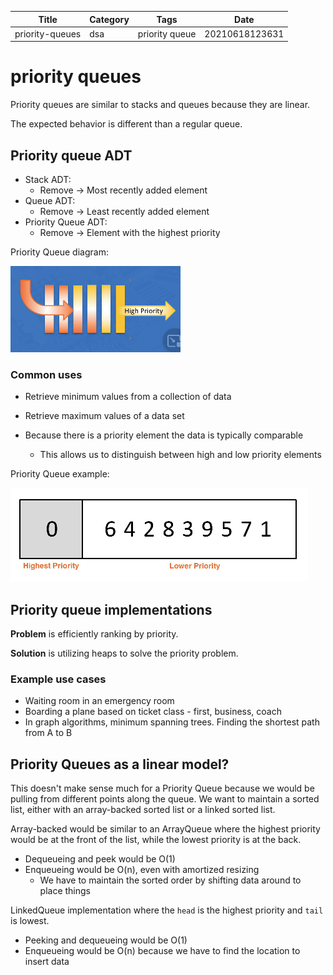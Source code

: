 |  Title | Category  | Tags  | Date |
| ------------ | ------------ | ------------ | ----|
| priority-queues | dsa  | priority queue  | 20210618123631 |

# priority queues
Priority queues are similar to stacks and queues because they are linear.

The expected behavior is different than a regular queue.

## Priority queue ADT
* Stack ADT:
    * Remove -> Most recently added element
* Queue ADT:
    * Remove -> Least recently added element
* Priority Queue ADT:
    * Remove -> Element with the highest priority


Priority Queue diagram:


![Priority queue diagram](./20210618123821-img-1.png)

### Common uses
* Retrieve minimum values from a collection of data
* Retrieve maximum values of a data set

* Because there is a priority element the data is typically comparable
    * This allows us to distinguish between high and low priority elements

Priority Queue example:


![priority queue example](./20210618124109-img-2.png)

## Priority queue implementations
**Problem** is efficiently ranking by priority.

**Solution** is utilizing heaps to solve the priority problem.

### Example use cases
* Waiting room in an emergency room
* Boarding a plane based on ticket class - first, business, coach
* In graph algorithms, minimum spanning trees. Finding the shortest path from A to B

## Priority Queues as a linear model?
This doesn't make sense much for a Priority Queue because we would be pulling from different
points along the queue. We want to maintain a sorted list, either with an array-backed sorted
list or a linked sorted list.

Array-backed would be similar to an ArrayQueue where the highest priority would
be at the front of the list, while the lowest priority is at the back.
* Dequeueing and peek would be O(1)
* Enqueueing would be O(n), even with amortized resizing
    * We have to maintain the sorted order by shifting data around to place things

LinkedQueue implementation where the `head` is the highest priority and `tail` is lowest.
* Peeking and dequeueing would be O(1)
* Enqueueing would be O(n) because we have to find the location to insert data

